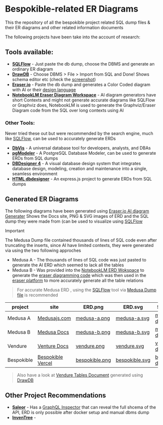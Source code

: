# Bespokible-related ER Diagrams

This the repository of all the bespokible project related SQL dump files & their ER
diagrams and other related information documents

The following projects have been take into the account of research:

## Tools available:
- **[SQLFlow](https://sqlflow.gudusoft.com/)** - Just paste the db dump, choose the DBMS and generate an ordinary ER diagram
- **[DrawDB](https://drawdb.vercel.app/editor)** - Choose DBMS > File > Import from SQL and Done! Shows schema editor etc (check the [screenshot](/chartdb.png))
- **[Eraser.io](https://eraser.io)** - Paste the db dump and generates a Color Coded diagram with AI or their [design language](https://docs.eraser.io/docs/syntax-1)
- **[NotebookLM Eraser Diagram Workspace](https://notebooklm.google.com/notebook/5148d9de-4e16-4a26-b7a5-964208f10a79)** - AI diagram generators have short Contexts and might not generate accurate diagrams like SQLFlow or Graphviz does, NotebookLM is used to generate the Graphviz/Eraser Diagram code from the SQL over long contexts using AI

### Other Tools:
Never tried these out but were recommended by the search engine, much like [SQLFlow](https://sqlflow.gudusoft.com/), can be used to accurately generate ERDs

- **[DbVis](https://www.dbvis.com)** - A universal database tool for developers, analysts, and DBAs
- **[pgModeler](https://github.com/nkb84/pgmodeler-windows)** - A PostgreSQL Database Modeler, can be used to generate ERDs from SQL dumps
- **[DBDesigner 4](https://www.dbdesigner.net/)** - A visual database design system that integrates database design, modeling, creation and maintenance into a single, seamless environment
- **[HTML dbdesigner](https://github.com/akreienbring/dbdesigner)** - An express.js project to generate ERDs from SQL dumps

## Generated ER Diagrams
The following diagrams have been generated using [Eraser.io AI diagram Generater](https://www.eraser.io/ai/erd-generator)
Shows the Docs site, PNG & SVG images of ERD and the SQL dump they were made from (can be used to visualize using [SQLFlow](https://sqlflow.gudusoft.com/)

> [!IMPORTANT]
> The Medusa Dump file contained thousands of lines of SQL code even after truncating the inserts, since AI have limited contexts, they were generated via using the two following approches
> - Medusa A - The thousands of lines of SQL code was just pasted to generate the AI ERD which seemed to lack all the tables
> - Medusa B - Was provided into the [NotebookLM ERD Wokspace](https://notebooklm.google.com/notebook/5148d9de-4e16-4a26-b7a5-964208f10a79) to generate the [eraser diagramming code](https://docs.eraser.io/docs/syntax-1) which was then used in the [eraser platform](https://app.eraser.io) to more accurately generate all the table relations
> > For accurate Medusa ERD , using the [SQLFlow](https://sqlflow.gudusoft.com/) tool via [Medusa Dump file](/medusa/medusa-dump.sql) is recommended

project | site | ERD.png | ERD.svg | SQL dump
-- | -- | -- | -- | --
Medusa A| [Medusajs.com](https://medusajs.com/)| [medusa-a.png](/medusa/medusa-a.png)  | [medusa-a.svg](/medusa/medusa-a.svg) | [medusa-dump.sql](/medusa/medusa-dump.sql)
Medusa B| [Medusa Docs](https://docs.medusajs.com/)| [medusa-b.png](/medusa/medusa-b.png)  | [medusa-b.svg](/medusa/medusa-b.svg)| [medusa-dump.sql](/medusa/medusa-dump.sql)
Vendure | [Venture Docs](https://docs.vendure.io/) | [vendure.png](/vendure/vendure.png) | [vendure.svg](/vendure/vendure.svg)| [vendure-dump.sql](/vendure/vendure-dump.sql)
Bespokible | [Bespokible Vercel](https://bespokible.vercel.app) | [bespokible.png](/bespokible/bespokible.png) | [bespokible.svg](/bespokible/bespokible.svg) | [bespokible-dump.sql](/bespokible/bespokible-dump.sql)

> Also have a look at [Vendure Tables Document](/vendure/vendure-tables.md) generated using [DrawDB](https://drawdb.vercel.app/editor)

## Other Project Recommendations
- **[Saleor](https://saleor.io/)** - Has a [GraphQL Inspector](https://docs.saleor.io/api-usage/developer-tools) that can reveal the full shcema of the API, ERD is only possible after docker setup and manual dbms dump
- **[InvenTree](https://inventree.org/)** -